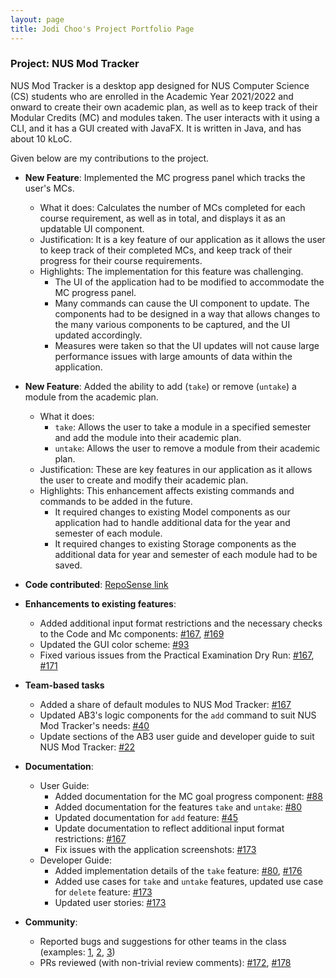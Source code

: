 ```yaml
---
layout: page
title: Jodi Choo's Project Portfolio Page
---
```


### Project: NUS Mod Tracker

NUS Mod Tracker is a desktop app designed for NUS Computer Science (CS) students who are enrolled in the Academic Year 2021/2022 and onward to create their own academic plan, as well as to keep track of their Modular Credits (MC) and modules taken.
The user interacts with it using a CLI, and it has a GUI created with JavaFX. It is written in Java, and has about 10 kLoC.

Given below are my contributions to the project.

* **New Feature**: Implemented the MC progress panel which tracks the user's MCs.
  * What it does: Calculates the number of MCs completed for each course requirement, as well as in total, and displays it as an updatable UI component.
  * Justification: It is a key feature of our application as it allows the user to keep track of their completed MCs, and keep track of their progress for their course requirements.
  * Highlights: The implementation for this feature was challenging.
    * The UI of the application had to be modified to accommodate the MC progress panel.
    * Many commands can cause the UI component to update. The components had to be designed in a way that allows changes to the many various components to be captured, and the UI updated accordingly.
    * Measures were taken so that the UI updates will not cause large performance issues with large amounts of data within the application.


* **New Feature**: Added the ability to add (`take`) or remove (`untake`) a module from the academic plan.
    * What it does: 
      * `take`: Allows the user to take a module in a specified semester and add the module into their academic plan.
      * `untake`: Allows the user to remove a module from their academic plan.
    * Justification: These are key features in our application as it allows the user to create and modify their academic plan.
    * Highlights: This enhancement affects existing commands and commands to be added in the future.
        * It required changes to existing Model components as our application had to handle additional data for the year and semester of each module.
        * It required changes to existing Storage components as the additional data for year and semester of each module had to be saved.
        

* **Code contributed**: [RepoSense link](https://nus-cs2103-ay2122s1.github.io/tp-dashboard/?search=w17-2&sort=groupTitle&sortWithin=title&timeframe=commit&mergegroup=&groupSelect=groupByRepos&breakdown=true&checkedFileTypes=docs~functional-code~test-code~other&since=2021-09-17&tabOpen=true&tabType=authorship&tabAuthor=jodichoo&tabRepo=AY2122S1-CS2103T-W17-2%2Ftp%5Bmaster%5D&authorshipIsMergeGroup=false&authorshipFileTypes=docs~functional-code~test-code~other&authorshipIsBinaryFileTypeChecked=false)


* **Enhancements to existing features**:
    * Added additional input format restrictions and the necessary checks to the Code and Mc components: [\#167](https://github.com/AY2122S1-CS2103T-W17-2/tp/pull/167), [\#169](https://github.com/AY2122S1-CS2103T-W17-2/tp/pull/169)
    * Updated the GUI color scheme: [\#93](https://github.com/AY2122S1-CS2103T-W17-2/tp/pull/93)
    * Fixed various issues from the Practical Examination Dry Run: [\#167](https://github.com/AY2122S1-CS2103T-W17-2/tp/pull/167), [\#171](https://github.com/AY2122S1-CS2103T-W17-2/tp/pull/171)


* **Team-based tasks**
  * Added a share of default modules to NUS Mod Tracker: [\#167](https://github.com/AY2122S1-CS2103T-W17-2/tp/pull/167)
  * Updated AB3's logic components for the `add` command to suit NUS Mod Tracker's needs: [\#40](https://github.com/AY2122S1-CS2103T-W17-2/tp/pull/40) 
  * Update sections of the AB3 user guide and developer guide to suit NUS Mod Tracker: [\#22](https://github.com/AY2122S1-CS2103T-W17-2/tp/pull/22/files)


* **Documentation**:
    * User Guide:
        * Added documentation for the MC goal progress component: [\#88](https://github.com/AY2122S1-CS2103T-W17-2/tp/pull/88)
        * Added documentation for the features `take` and `untake`: [\#80](https://github.com/AY2122S1-CS2103T-W17-2/tp/pull/80)
        * Updated documentation for `add` feature: [\#45](https://github.com/AY2122S1-CS2103T-W17-2/tp/pull/45)
        * Update documentation to reflect additional input format restrictions: [\#167](https://github.com/AY2122S1-CS2103T-W17-2/tp/pull/167)
        * Fix issues with the application screenshots: [\#173](https://github.com/AY2122S1-CS2103T-W17-2/tp/pull/173)
    * Developer Guide:
        * Added implementation details of the `take` feature: [\#80](https://github.com/AY2122S1-CS2103T-W17-2/tp/pull/80), [\#176](https://github.com/AY2122S1-CS2103T-W17-2/tp/pull/176)
        * Added use cases for `take` and `untake` features, updated use case for `delete` feature: [\#173](https://github.com/AY2122S1-CS2103T-W17-2/tp/pull/173)
        * Updated user stories: [\#173](https://github.com/AY2122S1-CS2103T-W17-2/tp/pull/173)


* **Community**:
    * Reported bugs and suggestions for other teams in the class (examples: [1](https://github.com/AY2122S1-CS2103T-T11-4/tp/issues/130), [2](https://github.com/AY2122S1-CS2103T-T11-4/tp/issues/149), [3](https://github.com/AY2122S1-CS2103T-T11-4/tp/issues/147))
    * PRs reviewed (with non-trivial review comments): [\#172](https://github.com/AY2122S1-CS2103T-W17-2/tp/pull/172), [\#178](https://github.com/AY2122S1-CS2103T-W17-2/tp/pull/178)

